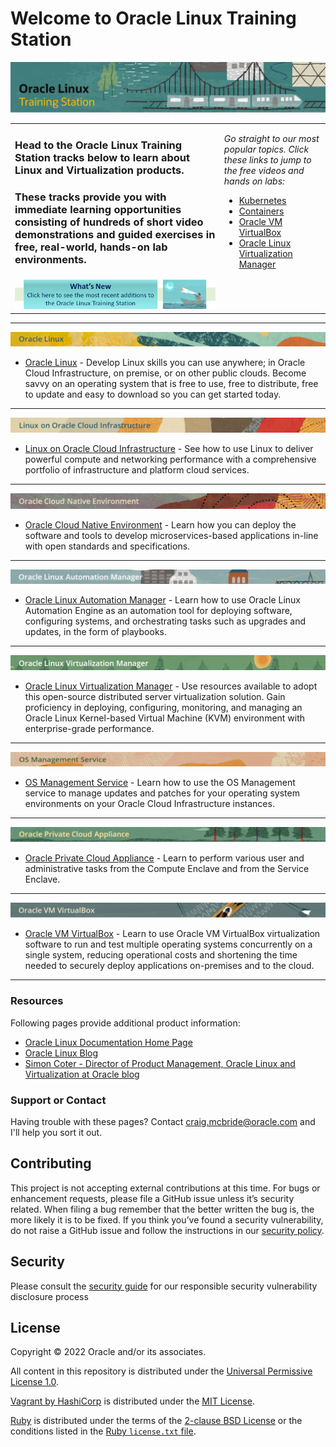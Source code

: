 
# Welcome to Oracle Linux Training Station <a name="top"></a>

![](common/images/ol-train4.png)
   
<table width="1200">
<colgroup>
   <col width="900">
   <col width="300">
</colgroup>
      <tr>   
         <td><h3>Head to the Oracle Linux Training Station tracks below to learn about Linux and Virtualization products.</h3>		    
		 <h3>These tracks provide you with immediate learning opportunities consisting of hundreds of short video demonstrations and guided exercises in free, real-world, hands-on lab environments.</h3>
         </td>
         <td rowspan="2" valign="top"><p><i>Go straight to our most popular topics. Click these links to jump to the free videos and hands on labs:</i></p>
            <ul>
               <li><a href="https://oracle-samples.github.io/oltrain/OCNE/ocne.html#ocne-kubernetes">Kubernetes</a></li>
               <li><a href="https://oracle-samples.github.io/oltrain/OL/virt/virt.html#containers">Containers</a></li>
               <li><a href="https://oracle-samples.github.io/oltrain/VBOX/vbox.html">Oracle VM VirtualBox</a></li>
               <li><a href="https://oracle-samples.github.io/oltrain/OLVM/olvm.html">Oracle Linux Virtualization Manager</a></li>
            </ul>
         </td>
		 </tr>
      <tr>   
         <td align="center"><a href="https://oracle-samples.github.io/oltrain/Whats_New/new.html"><img src="common/images/whats-new3.png" alt="New content"></a></td>
      </tr>
</table>
   
---

<p><a href="https://oracle-samples.github.io/oltrain/OL/ol.html"><img id="ol" src="common/images/OL-banner-v2a.png"></p>
   
- [Oracle Linux](./OL/ol.md) - Develop Linux skills you can use anywhere; in Oracle Cloud Infrastructure, on premise, or on other public clouds. Become savvy on an operating system that is free to use, free to distribute, free to update and easy to download so you can get started today.
   
---

<p><a href="https://oracle-samples.github.io/oltrain/OLOCI/oloci.html"><img id="oloci" src="common/images/OLCI-banner-v2.png"></p>   
   
- [Linux on Oracle Cloud Infrastructure](./OLOCI/oloci.md) - See how to use Linux to deliver powerful compute and networking performance with a comprehensive portfolio of infrastructure and platform cloud services.
   
---

<p><a href="https://oracle-samples.github.io/oltrain/OCNE/ocne.html"><img id="ocne" src="common/images/OCNE-banner-v2.png"></p>   
   
- [Oracle Cloud Native Environment](./OCNE/ocne.md) - Learn how you can deploy the software and tools to develop microservices-based applications in-line with open standards and specifications.
   
---

<p><a href="https://oracle-samples.github.io/oltrain/OLAM/olam.html"><img id="olam" src="common/images/OLAM-banner-v2.png"></p>   
   
- [Oracle Linux Automation Manager](./OLAM/olam.md) - Learn how to use Oracle Linux Automation Engine as an automation tool for deploying software, configuring systems, and orchestrating tasks such as upgrades and updates, in the form of playbooks.
   
---

<p><a href="https://oracle-samples.github.io/oltrain/OLVM/olvm.html"><img id="olvm" src="common/images/OLVM-banner-v2.png"></p>   
   
- [Oracle Linux Virtualization Manager](./OLVM/olvm.md) - Use resources available to adopt this open-source distributed server virtualization solution. Gain proficiency in deploying, configuring, monitoring, and managing an Oracle Linux Kernel-based Virtual Machine (KVM) environment with enterprise-grade performance.
   
---

<p><a href="https://oracle-samples.github.io/oltrain/OSMS/osms.html"><img id="osms" src="common/images/osms-banner3.png"></p>   
   
- [OS Management Service](./OSMS/osms.md) - Learn how to use the OS Management service to manage updates and patches for your operating system environments on your Oracle Cloud Infrastructure instances.
   
---

<p><a href="https://oracle-samples.github.io/oltrain/OPCA/opca.html"><img id="opca" src="common/images/PCA-banner-v2.png"></p>   
   
- [Oracle Private Cloud Appliance](./OPCA/opca.md) - Learn to perform various user and administrative tasks from the Compute Enclave and from the Service Enclave.
   
---

<p><a href="https://oracle-samples.github.io/oltrain/VBOX/vbox.html"><img id="vbox" src="common/images/vbox-banner.png"></p>   
   
- [Oracle VM VirtualBox](./VBOX/vbox.md) - Learn to use Oracle VM VirtualBox virtualization software to run and test multiple operating systems concurrently on a single system, reducing operational costs and shortening the time needed to securely deploy applications on-premises and to the cloud.   
   
---

### Resources

Following pages provide additional product information:

- [Oracle Linux Documentation Home Page](https://docs.oracle.com/en/operating-systems/oracle-linux/)
- [Oracle Linux Blog](https://blogs.oracle.com/linux/category/lnx-training)
- [Simon Coter - Director of Product Management, Oracle Linux and Virtualization at Oracle blog](https://blogs.oracle.com/scoter/)

### Support or Contact

Having trouble with these pages? Contact [craig.mcbride@oracle.com](mailto:craig.mcbride@oracle.com) and I'll help you sort it out.

## Contributing

This project is not accepting external contributions at this time. For bugs or enhancement requests, please file a GitHub issue unless it’s security related. When filing a bug remember that the better written the bug is, the more likely it is to be fixed. If you think you’ve found a security vulnerability, do not raise a GitHub issue and follow the instructions in our [security policy](./SECURITY.md).

## Security

Please consult the [security guide](./SECURITY.md) for our responsible security vulnerability disclosure process

## License

Copyright &copy; 2022 Oracle and/or its associates.

All content in this repository is distributed under the [Universal Permissive
License 1.0](https://oss.oracle.com/licenses/upl/).

[Vagrant by HashiCorp](https://www.vagrantup.com/) is distributed under the
[MIT License](https://github.com/hashicorp/vagrant/blob/master/LICENSE).

[Ruby](https://www.ruby-lang.org/en/) is distributed under the terms of the
[2-clause BSD License](https://opensource.org/licenses/BSD-2-Clause) or the
conditions listed in the [Ruby `license.txt` file](https://www.ruby-lang.org/en/about/license.txt).
